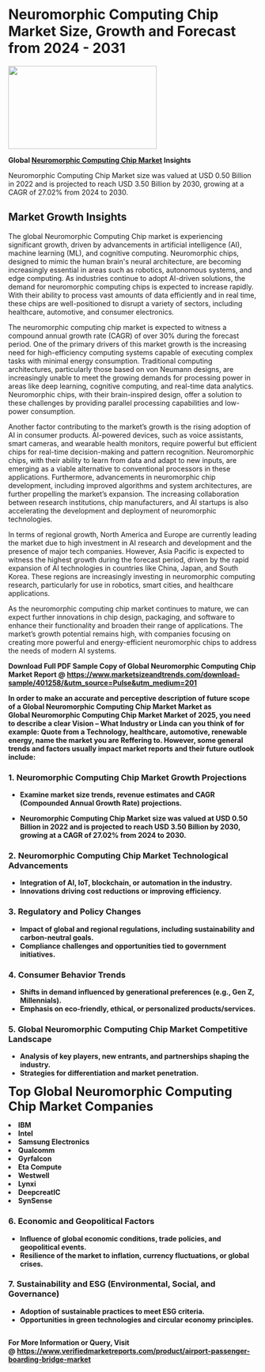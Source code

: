 <H1>Neuromorphic Computing Chip Market Size, Growth and Forecast from 2024 - 2031</H1><img class="aligncenter size-medium wp-image-584254" src="https://thirdeyenews.in/wp-content/uploads/2024/09/Global-Market-Research-300x168.jpeg" alt="" width="300" height="168" /><p><strong>Global&nbsp;<a href="https://www.marketsizeandtrends.com/download-sample/401258/&amp;utm_source=Pulse&amp;utm_medium=201">Neuromorphic Computing Chip Market</a> Insights</strong></p><p>Neuromorphic Computing Chip Market size was valued at USD 0.50 Billion in 2022 and is projected to reach USD 3.50 Billion by 2030, growing at a CAGR of 27.02% from 2024 to 2030.</p><p><h2>Market Growth Insights</h2> <p>The global Neuromorphic Computing Chip market is experiencing significant growth, driven by advancements in artificial intelligence (AI), machine learning (ML), and cognitive computing. Neuromorphic chips, designed to mimic the human brain's neural architecture, are becoming increasingly essential in areas such as robotics, autonomous systems, and edge computing. As industries continue to adopt AI-driven solutions, the demand for neuromorphic computing chips is expected to increase rapidly. With their ability to process vast amounts of data efficiently and in real time, these chips are well-positioned to disrupt a variety of sectors, including healthcare, automotive, and consumer electronics.</p> <p><strong></strong></p> <p>The neuromorphic computing chip market is expected to witness a compound annual growth rate (CAGR) of over 30% during the forecast period. One of the primary drivers of this market growth is the increasing need for high-efficiency computing systems capable of executing complex tasks with minimal energy consumption. Traditional computing architectures, particularly those based on von Neumann designs, are increasingly unable to meet the growing demands for processing power in areas like deep learning, cognitive computing, and real-time data analytics. Neuromorphic chips, with their brain-inspired design, offer a solution to these challenges by providing parallel processing capabilities and low-power consumption.</p> <p>Another factor contributing to the market’s growth is the rising adoption of AI in consumer products. AI-powered devices, such as voice assistants, smart cameras, and wearable health monitors, require powerful but efficient chips for real-time decision-making and pattern recognition. Neuromorphic chips, with their ability to learn from data and adapt to new inputs, are emerging as a viable alternative to conventional processors in these applications. Furthermore, advancements in neuromorphic chip development, including improved algorithms and system architectures, are further propelling the market’s expansion. The increasing collaboration between research institutions, chip manufacturers, and AI startups is also accelerating the development and deployment of neuromorphic technologies.</p> <p>In terms of regional growth, North America and Europe are currently leading the market due to high investment in AI research and development and the presence of major tech companies. However, Asia Pacific is expected to witness the highest growth during the forecast period, driven by the rapid expansion of AI technologies in countries like China, Japan, and South Korea. These regions are increasingly investing in neuromorphic computing research, particularly for use in robotics, smart cities, and healthcare applications.</p> <p>As the neuromorphic computing chip market continues to mature, we can expect further innovations in chip design, packaging, and software to enhance their functionality and broaden their range of applications. The market’s growth potential remains high, with companies focusing on creating more powerful and energy-efficient neuromorphic chips to address the needs of modern AI systems.</p> <p><strong></p><p><span class=""><strong>Download Full PDF Sample Copy of Global Neuromorphic Computing Chip Market Report</strong> @ <a href="https://www.marketsizeandtrends.com/download-sample/401258/&amp;utm_source=Pulse&amp;utm_medium=201" target="_blank">https://www.marketsizeandtrends.com/download-sample/401258/&amp;utm_source=Pulse&amp;utm_medium=201</a></span></p><p>In order to make an accurate and perceptive description of future scope of a Global&nbsp;Neuromorphic Computing Chip Market Market as Global&nbsp;Neuromorphic Computing Chip Market Market of 2025, you need to describe a clear Vision &ndash; What Industry or Linda can you think of for example: Quote from a Technology, healthcare, automotive, renewable energy, name the market you are Reffering to. However, some general trends and factors usually impact market reports and their future outlook include:</p><h3>1.&nbsp;<strong>Neuromorphic Computing Chip Market Growth Projections</strong></h3><ul><li>Examine market size trends, revenue estimates and CAGR (Compounded Annual Growth Rate) projections.</li><li><p>Neuromorphic Computing Chip Market size was valued at USD 0.50 Billion in 2022 and is projected to reach USD 3.50 Billion by 2030, growing at a CAGR of 27.02% from 2024 to 2030.</p></li></ul><h3>2.&nbsp;<strong>Neuromorphic Computing Chip Market Technological Advancements</strong></h3><ul><li>Integration of AI, IoT, blockchain, or automation in the industry.</li><li>Innovations driving cost reductions or improving efficiency.</li></ul><h3>3.&nbsp;<strong>Regulatory and Policy Changes</strong></h3><ul><li>Impact of global and regional regulations, including sustainability and carbon-neutral goals.</li><li>Compliance challenges and opportunities tied to government initiatives.</li></ul><h3>4.&nbsp;<strong>Consumer Behavior Trends</strong></h3><ul><li>Shifts in demand influenced by generational preferences (e.g., Gen Z, Millennials).</li><li>Emphasis on eco-friendly, ethical, or personalized products/services.</li></ul><h3>5.&nbsp;<strong>Global Neuromorphic Computing Chip Market Competitive Landscape</strong></h3><ul><li>Analysis of key players, new entrants, and partnerships shaping the industry.</li><li>Strategies for differentiation and market penetration.</li></ul><p data-pm-slice="1 1 []"><span style="color: inherit; font-family: inherit; font-size: 25px;">Top Global Neuromorphic Computing Chip Market Companies</span></p><div class="" data-test-id=""><p><li>IBM</li><li> Intel</li><li> Samsung Electronics</li><li> Qualcomm</li><li> Gyrfalcon</li><li> Eta Compute</li><li> Westwell</li><li> Lynxi</li><li> DeepcreatIC</li><li> SynSense</li></p></div><h3>6.&nbsp;<strong>Economic and Geopolitical Factors</strong></h3><ul><li>Influence of global economic conditions, trade policies, and geopolitical events.</li><li>Resilience of the market to inflation, currency fluctuations, or global crises.</li></ul><h3>7.&nbsp;<strong>Sustainability and ESG (Environmental, Social, and Governance)</strong></h3><ul><li>Adoption of sustainable practices to meet ESG criteria.</li><li>Opportunities in green technologies and circular economy principles.</li></ul><h2><strong style="font-size: 14px;">For More Information or Query, Visit @&nbsp;</strong><a style="background-color: #ffffff; font-size: 14px;" href="https://www.marketsizeandtrends.com/report/neuromorphic-computing-chip-market/" target="_blank">https://www.verifiedmarketreports.com/product/airport-passenger-boarding-bridge-market</a></h2>
